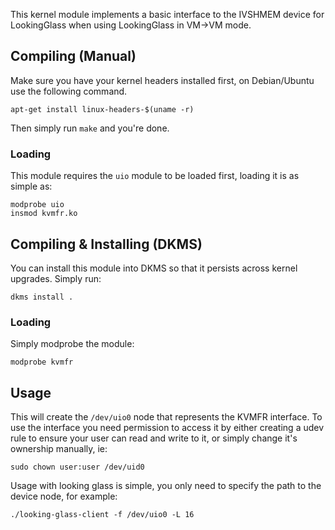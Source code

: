 This kernel module implements a basic interface to the IVSHMEM device for
LookingGlass when using LookingGlass in VM->VM mode.

## Compiling (Manual)

Make sure you have your kernel headers installed first, on Debian/Ubuntu use
the following command.

    apt-get install linux-headers-$(uname -r)

Then simply run `make` and you're done.

### Loading

This module requires the `uio` module to be loaded first, loading it is as
simple as:

    modprobe uio
    insmod kvmfr.ko

## Compiling & Installing (DKMS)

You can install this module into DKMS so that it persists across kernel
upgrades. Simply run:

    dkms install .

### Loading 

Simply modprobe the module:

    modprobe kvmfr

## Usage

This will create the `/dev/uio0` node that represents the KVMFR interface.
To use the interface you need permission to access it by either creating a
udev rule to ensure your user can read and write to it, or simply change it's
ownership manually, ie:

    sudo chown user:user /dev/uid0

Usage with looking glass is simple, you only need to specify the path to the
device node, for example:

    ./looking-glass-client -f /dev/uio0 -L 16


